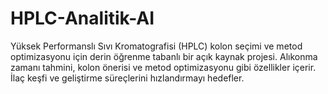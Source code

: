 # HPLC-Analitik-AI
Yüksek Performanslı Sıvı Kromatografisi (HPLC) kolon seçimi ve metod optimizasyonu için derin öğrenme tabanlı bir açık kaynak projesi. Alıkonma zamanı tahmini, kolon önerisi ve metod optimizasyonu gibi özellikler içerir. İlaç keşfi ve geliştirme süreçlerini hızlandırmayı hedefler.

